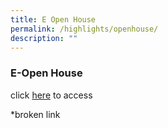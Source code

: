 ```yaml
---
title: E Open House
permalink: /highlights/openhouse/
description: ""
---
```

### E-Open House

click [here](https://sites.google.com/moe.edu.sg/ytpseopenhouse2021) to access

*broken link